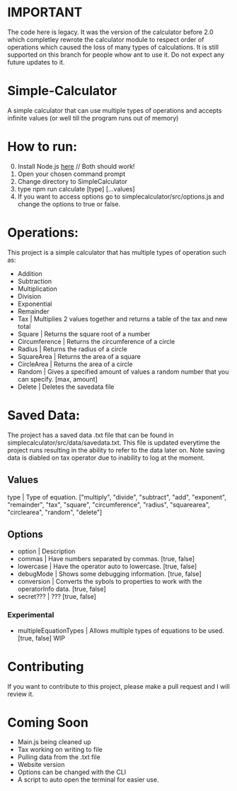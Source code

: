 # IMPORTANT
The code here is legacy. It was the version of the calculator before 2.0 which completley rewrote the calculator module to respect order of operations which caused the loss of many types of calculations. It is still supported on this branch for people whow ant to use it. Do not expect any future updates to it.

# Simple-Calculator
A simple calculator that can use multiple types of operations and accepts infinite values (or well till the program runs out of memory)

# How to run:
0. Install Node.js [here](https://nodejs.org/en/) // Both should work!
1. Open your chosen command prompt
2. Change directory to SimpleCalculator
3. type npm run calculate [type] [...values]
4. If you want to access options go to simplecalculator/src/options.js and change the options to true or false.

# Operations:
This project is a simple calculator that has multiple types of operation such as:
  * Addition
  * Subtraction
  * Multiplication
  * Division
  * Exponential
  * Remainder
  * Tax | Multiplies 2 values together and returns a table of the tax and new total
  * Square | Returns the square root of a number
  * Circumference | Returns the circumference of a circle
  * Radius | Returns the radius of a circle
  * SquareArea | Returns the area of a square
  * CircleArea | Returns the area of a circle
  * Random | Gives a specified amount of values a random number that you can specify. [max, amount]
  * Delete | Deletes the savedata file

# Saved Data:
The project has a saved data .txt file that can be found in simplecalculator/src/data/savedata.txt. This file is updated everytime the project runs resulting in the ability to refer to the data later on. Note saving data is diabled on tax operator due to inability to log at the moment.
## Values
type | Type of equation. ["multiply", "divide", "subtract", "add", "exponent", "remainder", "tax", "square", "circumference", "radius", "squarearea", "circlearea", "random", "delete"]
## Options
* option | Description
* commas | Have numbers separated by commas. [true, false]
* lowercase | Have the operator auto to lowercase. [true, false]
* debugMode | Shows some debugging information. [true, false]
* conversion | Converts the sybols to properties to work with the operatorInfo data. [true, false]
* secret??? | ??? [true, false]
### Experimental
* multipleEquationTypes | Allows multiple types of equations to be used. [true, false] WIP


# Contributing
If you want to contribute to this project, please make a pull request and I will review it.

# Coming Soon
* Main.js being cleaned up
* Tax working on writing to file
* Pulling data from the .txt file
* Website version
* Options can be changed with the CLI
* A script to auto open the terminal for easier use.
